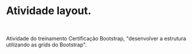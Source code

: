 <h1>Atividade layout.</h1>
<br>

<p>Atividade do treinamento Certificação Bootstrap, "desenvolver a estrutura utilizando as grids do Bootstrap".</p>
